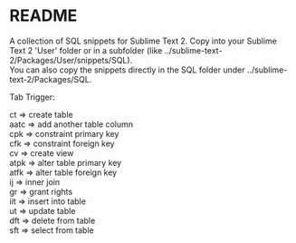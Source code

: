 **README**
==========

A collection of SQL snippets for Sublime Text 2.
Copy into your Sublime Text 2 'User' folder or in a subfolder (like ../sublime-text-2/Packages/User/snippets/SQL).  
You can also copy the snippets directly in the SQL folder under ../sublime-text-2/Packages/SQL.
 
Tab Trigger:

ct => create table  
aatc => add another table column  
cpk => constraint primary key  
cfk => constraint foreign key  
cv => create view  
atpk => alter table primary key  
atfk => alter table foreign key  
ij => inner join  
gr => grant rights  
iit => insert into table  
ut => update table  
dft => delete from table  
sft => select from table  